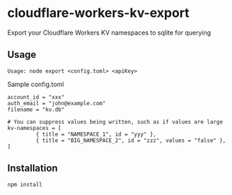 # cloudflare-workers-kv-export
Export your Cloudflare Workers KV namespaces to sqlite for querying

## Usage
`Usage: node export <config.toml> <apiKey>`

Sample config.toml
```
account_id = "xxx"
auth_email = "john@example.com"
filename = "kv.db"

# You can suppress values being written, such as if values are large
kv-namespaces = [
         { title = "NAMESPACE_1", id = "yyy" },
         { title = "BIG_NAMESPACE_2", id = "zzz", values = "false" },
]
```

## Installation
`npm install`
